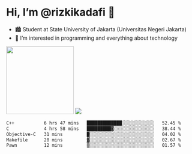 # Hi, I’m @rizkikadafi 👋
- 🏙 Student at State University of Jakarta (Universitas Negeri Jakarta)
- 👀 I’m interested in programming and everything about technology
<img height="180em" src="https://github-readme-stats.vercel.app/api?username=rizkikadafi&show_icons=true&hide_border=true&&count_private=true&include_all_commits=true" />
<img src="https://github-readme-stats.vercel.app/api/top-langs/?username=rizkikadafi&show_icons=true&hide_border=true&&count_private=true&include_all_commits=true" />

<!--START_SECTION:waka-->

```txt
C++           6 hrs 47 mins   █████████████░░░░░░░░░░░░   52.45 %
C             4 hrs 58 mins   █████████▓░░░░░░░░░░░░░░░   38.44 %
Objective-C   31 mins         █░░░░░░░░░░░░░░░░░░░░░░░░   04.02 %
Makefile      20 mins         ▓░░░░░░░░░░░░░░░░░░░░░░░░   02.67 %
Pawn          12 mins         ▒░░░░░░░░░░░░░░░░░░░░░░░░   01.57 %
```

<!--END_SECTION:waka-->

<!---
rizkikadafi/rizkikadafi is a ✨ special ✨ repository because its `README.md` (this file) appears on your GitHub profile.
You can click the Preview link to take a look at your changes.
--->
